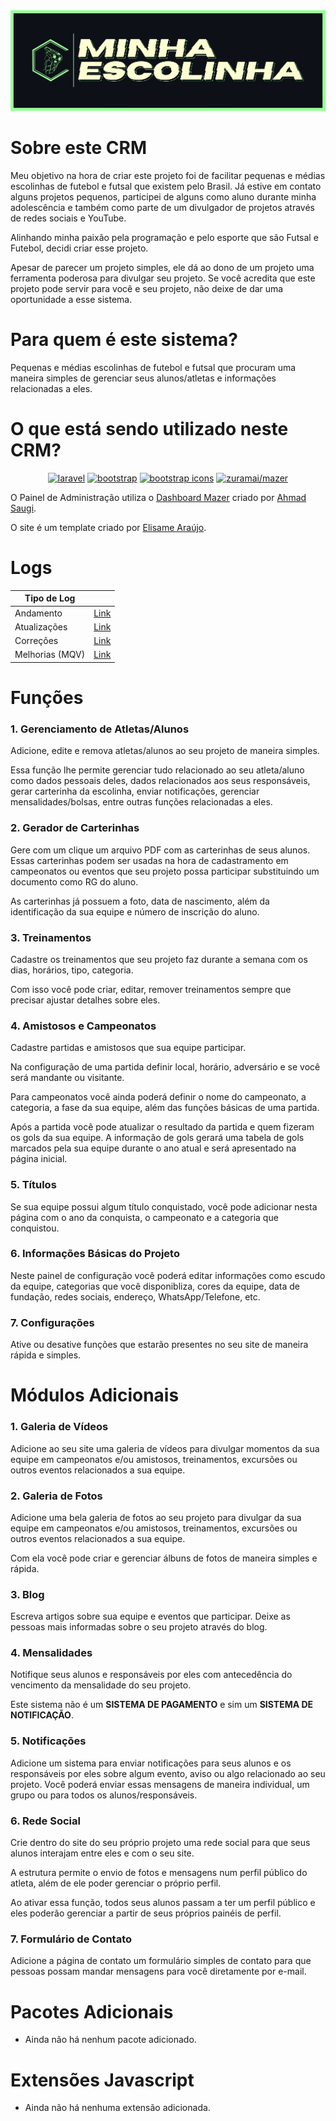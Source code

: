 <img src="https://raw.githubusercontent.com/ElisameAraujo/ElisameAraujo/refs/heads/main/projetos/logos/minha-escolinha.jpg">

# Sobre este CRM

Meu objetivo na hora de criar este projeto foi de facilitar pequenas e médias escolinhas de futebol e futsal que existem pelo Brasil. Já estive em contato alguns projetos pequenos, participei de alguns como aluno durante minha adolescência e também como parte de um divulgador de projetos através de redes sociais e YouTube.

Alinhando minha paixão pela programação e pelo esporte que são Futsal e Futebol, decidi criar esse projeto. 

Apesar de parecer um projeto simples, ele dá ao dono de um projeto uma ferramenta poderosa para divulgar seu projeto. Se você acredita que este projeto pode servir para você e seu projeto, não deixe de dar uma oportunidade a esse sistema.

# Para quem é este sistema?
Pequenas e médias escolinhas de futebol e futsal que procuram uma maneira simples de gerenciar seus alunos/atletas e informações relacionadas a eles.

# O que está sendo utilizado neste CRM?

<p align="center">
    <a href="https://github.com/laravel/framework" target="_blank"><img src="https://img.shields.io/badge/laravel-11.x-FF2D20?labelColor=FF2D20&style=flat&logo=laravel&logoColor=fff&link=https://github.com/laravel/framework" alt="laravel" /></a>
    <a href="https://github.com/twbs/bootstrap" target="_blank"><img src="https://img.shields.io/badge/bootstrap-5.x-7952B3?labelColor=7952B3&style=flat&logo=bootstrap&logoColor=fff" alt="bootstrap" /></a>
    <a href="https://github.com/twbs/icons" target="_blank"><img src="https://img.shields.io/badge/bootstrap%20icons-1.11.x-7952B3?labelColor=7952B3&style=flat&logo=bootstrap&logoColor=fff" alt="bootstrap icons" /></a>
    <a href="https://github.com/zuramai/mazer"><img src="https://img.shields.io/badge/zuramai/mazer-gray?style=flat&logo=github&link=https://github.com/zuramai/mazer" alt="zuramai/mazer" /></a>
</p>

O Painel de Administração utiliza o [Dashboard Mazer](https://github.com/zuramai/mazer) criado por [Ahmad Saugi](https://saugi.me/).

O site é um template criado por [Elisame Araújo](https://github.com/ElisameAraujo).

# Logs

| Tipo de Log    | |
| -------- | ------- |
| Andamento  | [Link](https://github.com/ElisameAraujo/minha-escolinha/blob/main/logs/andamento.md)    |
| Atualizações | [Link](https://github.com/ElisameAraujo/minha-escolinha/blob/main/logs/atualizacoes.md)     |
| Correções    | [Link](https://github.com/ElisameAraujo/minha-escolinha/blob/main/logs/correcoes.md)    |
| Melhorias (MQV) | [Link](https://github.com/ElisameAraujo/minha-escolinha/blob/main/logs/mqv.md) |


# Funções
### 1. Gerenciamento de Atletas/Alunos
Adicione, edite e remova atletas/alunos ao seu projeto de maneira simples. 

Essa função lhe permite gerenciar tudo relacionado ao seu atleta/aluno como dados pessoais deles, dados relacionados aos seus responsáveis, gerar carterinha da escolinha, enviar notificações, gerenciar mensalidades/bolsas, entre outras funções relacionadas a eles.

### 2. Gerador de Carterinhas
Gere com um clique um arquivo PDF com as carterinhas de seus alunos. Essas carterinhas podem ser usadas na hora de cadastramento em campeonatos ou eventos que seu projeto possa participar substituindo um documento como RG do aluno.

As carterinhas já possuem a foto, data de nascimento, além da identificação da sua equipe e número de inscrição do aluno.

### 3. Treinamentos
Cadastre os treinamentos que seu projeto faz durante a semana com os dias, horários, tipo, categoria. 

Com isso você pode criar, editar, remover treinamentos sempre que precisar ajustar detalhes sobre eles.

### 4. Amistosos e Campeonatos
Cadastre partidas e amistosos que sua equipe participar.

Na configuração de uma partida definir local, horário, adversário e se você será mandante ou visitante.

Para campeonatos você ainda poderá definir o nome do campeonato, a categoria, a fase da sua equipe, além das funções básicas de uma partida.

Após a partida você pode atualizar o resultado da partida e quem fizeram os gols da sua equipe. A informação de gols gerará uma tabela de gols marcados pela sua equipe durante o ano atual e será apresentado na página inicial.

### 5. Títulos
Se sua equipe possui algum título conquistado, você pode adicionar nesta página com o ano da conquista, o campeonato e a categoria que conquistou.

### 6. Informações Básicas do Projeto
Neste painel de configuração você poderá editar informações como escudo da equipe, categorias que você disponibliza, cores da equipe, data de fundação, redes sociais, endereço, WhatsApp/Telefone, etc.

### 7. Configurações
Ative ou desative funções que estarão presentes no seu site de maneira rápida e simples.


# Módulos Adicionais
### 1. Galeria de Vídeos
Adicione ao seu site uma galeria de vídeos para divulgar momentos da sua equipe em campeonatos e/ou amistosos, treinamentos, excursões ou outros eventos relacionados a sua equipe.

### 2. Galeria de Fotos
Adicione uma bela galeria de fotos ao seu projeto para divulgar da sua equipe em campeonatos e/ou amistosos, treinamentos, excursões ou outros eventos relacionados a sua equipe.

Com ela você pode criar e gerenciar álbuns de fotos de maneira simples e rápida.

### 3. Blog
Escreva artigos sobre sua equipe e eventos que participar. Deixe as pessoas mais informadas sobre o seu projeto através do blog.

### 4. Mensalidades
Notifique seus alunos e responsáveis por eles com antecedência do vencimento da mensalidade do seu projeto.

Este sistema não é um **SISTEMA DE PAGAMENTO** e sim um **SISTEMA DE NOTIFICAÇÃO**.

### 5. Notificações
Adicione um sistema para enviar notificações para seus alunos e os responsáveis por eles sobre algum evento, aviso ou algo relacionado ao seu projeto. Você poderá enviar essas mensagens de maneira individual, um grupo ou para todos os alunos/responsáveis.

### 6. Rede Social
Crie dentro do site do seu próprio projeto uma rede social para que seus alunos interajam entre eles e com o seu site.

A estrutura permite o envio de fotos e mensagens num perfil público do atleta, além de ele poder gerenciar o próprio perfil.

Ao ativar essa função, todos seus alunos passam a ter um perfil público e eles poderão gerenciar a partir de seus próprios painéis de perfil.

### 7. Formulário de Contato
Adicione a página de contato um formulário simples de contato para que pessoas possam mandar mensagens para você diretamente por e-mail.

# Pacotes Adicionais
- Ainda não há nenhum pacote adicionado.

# Extensões Javascript
- Ainda não há nenhuma extensão adicionada.
